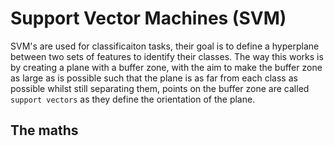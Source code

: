 # Support Vector Machines (SVM)

SVM's are used for classificaiton tasks, their goal is to define a hyperplane between two sets of features to identify their classes. The way this works is by creating a plane with a buffer zone, with the aim to make the buffer zone as large as is possible such that the plane is as far from each class as possible whilst still separating them, points on the buffer zone are called `support vectors` as they define the orientation of the plane.

## The maths

